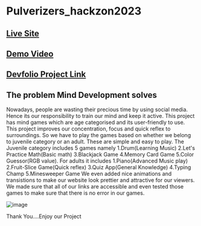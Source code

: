 # Pulverizers_hackzon2023

## [Live Site](https://punith-kk.github.io/Pulverizers_hackzon2023/Basic%20Portfolio%20Website/index.html)
## [Demo Video](https://youtu.be/geF-LGQRvQk)
## [Devfolio Project Link](https://devfolio.co/projects/mind-development-web-app-for-everyone-e77d)

## The problem Mind Development solves
Nowadays, people are wasting their precious time by using social media. Hence its our responsibility to train our mind and keep it active.
This project has mind games which are age categorised and its user-friendly to use. This project improves our concentration, focus and quick reflex to surroundings. So we have to play the games based on whether we belong to juvenile category or an adult. These are simple and easy to play.
The Juvenile category includes 5 games namely 1.Drum(Learning Music) 2.Let's Practice Math(Basic math) 3.Blackjack Game 4.Memory Card Game 5.Color Guessor(RGB value).
For adults it includes 1.Piano(Advanced Music play) 2.Fruit-Slice Game(Quick reflex) 3.Quiz App(General Knowledge) 4.Typing Champ 5.Minesweeper Game
We even added nice animations and transistions to make our website look prettier and attractive for our viewers.
We made sure that all of our links are accessible and even tested those games to make sure that there is no error in our games.

![image](https://github.com/Punith-KK/Pulverizers_hackzon2023/assets/118302022/e5b67ab1-9045-4424-b300-61ae582692a2)

Thank You....Enjoy our Project



